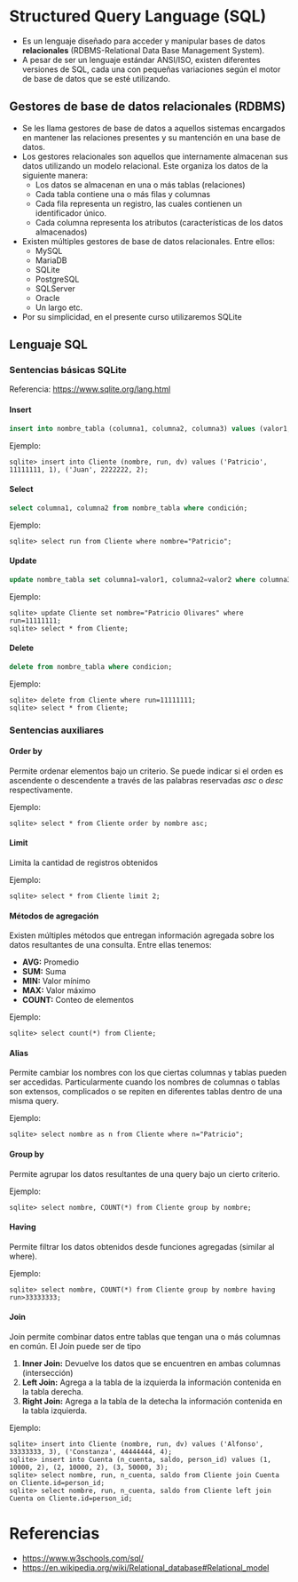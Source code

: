 # Structured Query Language (SQL)

- Es un lenguaje diseñado para acceder y manipular bases de datos **relacionales** (RDBMS-Relational Data Base Management System).
- A pesar de ser un lenguaje estándar ANSI/ISO, existen diferentes versiones de SQL, cada una con pequeñas variaciones según el motor de base de datos que se esté utilizando.

## Gestores de base de datos relacionales (RDBMS)

- Se les llama gestores de base de datos a aquellos sistemas encargados en mantener las relaciones presentes y su mantención en una base de datos.
- Los gestores relacionales son aquellos que internamente almacenan sus datos utilizando un modelo relacional. Este organiza los datos de la siguiente manera:
    - Los datos se almacenan en una o más tablas (relaciones)
    - Cada tabla contiene una o más filas y columnas
    - Cada fila representa un registro, las cuales contienen un identificador único.
    - Cada columna representa los atributos (características de los datos almacenados)
- Existen múltiples gestores de base de datos relacionales. Entre ellos:
    - MySQL
    - MariaDB
    - SQLite
    - PostgreSQL
    - SQLServer
    - Oracle
    - Un largo etc.
- Por su simplicidad, en el presente curso utilizaremos SQLite

## Lenguaje SQL

### Sentencias básicas SQLite

Referencia: https://www.sqlite.org/lang.html

#### **Insert**

```sql
insert into nombre_tabla (columna1, columna2, columna3) values (valor1, valor2, valor3);
```

Ejemplo: 

```console
sqlite> insert into Cliente (nombre, run, dv) values ('Patricio', 11111111, 1), ('Juan', 2222222, 2);
```

#### **Select**

```sql
select columna1, columna2 from nombre_tabla where condición;
```

Ejemplo:

```console
sqlite> select run from Cliente where nombre="Patricio";
```

#### **Update**

```sql
update nombre_tabla set columna1=valor1, columna2=valor2 where columna3=valor3;

```

Ejemplo: 

```console
sqlite> update Cliente set nombre="Patricio Olivares" where run=11111111;
sqlite> select * from Cliente;
```


#### **Delete**

```sql
delete from nombre_tabla where condicion;

```

Ejemplo: 

```console
sqlite> delete from Cliente where run=11111111;
sqlite> select * from Cliente;
```

### Sentencias auxiliares

#### **Order by**
Permite ordenar elementos bajo un criterio. Se puede indicar si el orden es ascendente o descendente a través de las palabras reservadas *asc* o *desc* respectivamente.

Ejemplo:

```console
sqlite> select * from Cliente order by nombre asc;
```

#### **Limit**
Limita la cantidad de registros obtenidos

Ejemplo:

```console
sqlite> select * from Cliente limit 2;
```

#### **Métodos de agregación**
Existen múltiples métodos que entregan información agregada sobre los datos resultantes de una consulta. Entre ellas tenemos:

- **AVG:** Promedio
- **SUM:** Suma
- **MIN:** Valor mínimo
- **MAX:** Valor máximo
- **COUNT:** Conteo de elementos

Ejemplo:

```console
sqlite> select count(*) from Cliente;
```

#### **Alias**
Permite cambiar los nombres con los que ciertas columnas y tablas pueden ser accedidas. Particularmente cuando los nombres de columnas o tablas son extensos, complicados o se repiten en diferentes tablas dentro de una misma query.

Ejemplo:

```console
sqlite> select nombre as n from Cliente where n="Patricio";
```

#### **Group by**
Permite agrupar los datos resultantes de una query bajo un cierto criterio.

Ejemplo:

```console
sqlite> select nombre, COUNT(*) from Cliente group by nombre;
```

#### **Having**
Permite filtrar los datos obtenidos desde funciones agregadas (similar al where).

Ejemplo:

```console
sqlite> select nombre, COUNT(*) from Cliente group by nombre having run>33333333;
```

#### **Join**

Join permite combinar datos entre tablas que tengan una o más columnas en común. El Join puede ser de tipo

1. **Inner Join:** Devuelve los datos que se encuentren en ambas columnas (intersección)
2. **Left Join:** Agrega a la tabla de la izquierda la información contenida en la tabla derecha.
3. **Right Join:** Agrega a la tabla de la detecha la información contenida en la tabla izquierda.

Ejemplo:

```console
sqlite> insert into Cliente (nombre, run, dv) values ('Alfonso', 33333333, 3), ('Constanza', 44444444, 4);
sqlite> insert into Cuenta (n_cuenta, saldo, person_id) values (1, 10000, 2), (2, 10000, 2), (3, 50000, 3);
sqlite> select nombre, run, n_cuenta, saldo from Cliente join Cuenta on Cliente.id=person_id;
sqlite> select nombre, run, n_cuenta, saldo from Cliente left join Cuenta on Cliente.id=person_id;

```

# Referencias
- https://www.w3schools.com/sql/
- https://en.wikipedia.org/wiki/Relational_database#Relational_model